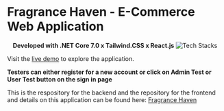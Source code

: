 # Fragrance Haven - E-Commerce Web Application
 <p align="center">
 <b>Developed with .NET Core 7.0 x Tailwind.CSS x React.js</b>
 <img src="https://res.cloudinary.com/dhpo94oka/image/upload/v1709399843/Github/Description/m52d4ld8nwaugu6zruum.png" alt="Tech Stacks">
 </p>

Visit the [live demo](https://fragrancehaven.vercel.app/) to explore the application.

**Testers can either register for a new account or click on Admin Test or User Test button on the sign in page**

This is the respository for the backend and the repository for the frontend and details on this application can be found here: [Fragrance Haven](https://github.com/ChrisShim98/fragrancehaveni)
